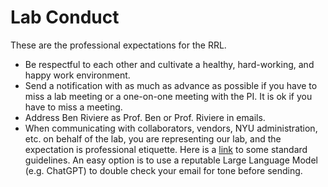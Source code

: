 
# Lab Conduct

These are the professional expectations for the RRL. 

- Be respectful to each other and cultivate a healthy, hard-working, and happy work environment. 
- Send a notification with as much as advance as possible if you have to miss a lab meeting or a one-on-one meeting with the PI. It is ok if you have to miss a meeting.
- Address Ben Riviere as Prof. Ben or Prof. Riviere in emails. 
- When communicating with collaborators, vendors, NYU administration, etc. on behalf of the lab, you are representing our lab, and the expectation is professional etiquette. Here is a [link](https://owl.purdue.edu/owl/general_writing/academic_writing/email_etiquette.html) to some standard guidelines. An easy option is to use a reputable Large Language Model (e.g. ChatGPT) to double check your email for tone before sending. 
